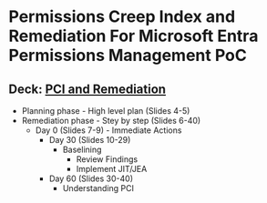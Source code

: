 # Permissions Creep Index and Remediation For Microsoft Entra Permissions Management PoC

## Deck: [PCI and Remediation](https://github.com/microsoft/EntraIDGovernance-Training/blob/main/EPMPOC/04-MEPM_PCI_and_Remediation/04-MEPM_PCI_and_Remediation.pdf)

- Planning phase - High level plan (Slides 4-5)
- Remediation phase - Stey by step (Slides 6-40)
  - Day 0 (Slides 7-9)
        - Immediate Actions
    - Day 30 (Slides 10-29)
      - Baselining
        - Review Findings
        - Implement JIT/JEA
    - Day 60 (Slides 30-40)
      - Understanding PCI
